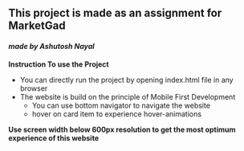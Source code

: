 ## This project is made as an assignment for MarketGad

#### _made by Ashutosh Nayal_

**Instruction To use the Project**

- You can directly run the project by opening index.html file in any browser
- The website is build on the principle of Mobile First Development
  - You can use bottom navigator to navigate the website
  - hover on card item to experience hover-animations

**Use screen width below 600px resolution to get the most optimum experience of this website**
